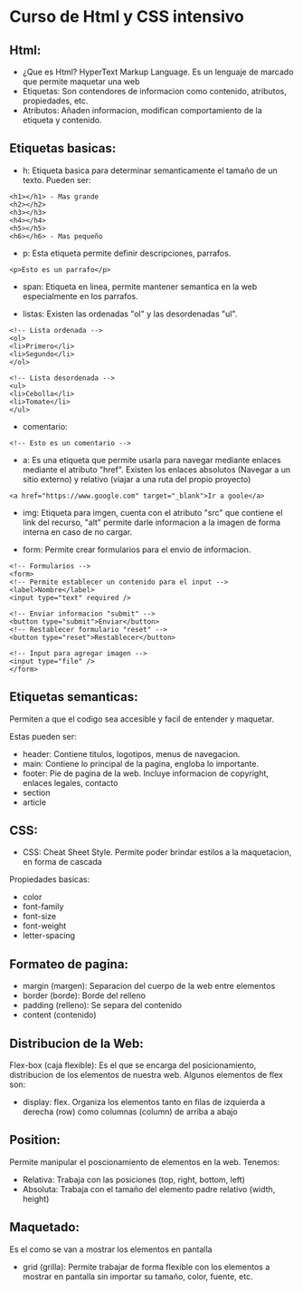 # Curso de Html y CSS intensivo

## Html:

- ¿Que es Html? HyperText Markup Language. Es un lenguaje de marcado que permite maquetar una web
- Etiquetas: Son contendores de informacion como contenido, atributos, propiedades, etc.
- Atributos: Añaden informacion, modifican comportamiento de la etiqueta y contenido.

## Etiquetas basicas:

- h: Etiqueta basica para determinar semanticamente el tamaño de un texto.
  Pueden ser:

```
<h1></h1> - Mas grande
<h2></h2>
<h3></h3>
<h4></h4>
<h5></h5>
<h6></h6> - Mas pequeño
```

- p: Esta etiqueta permite definir descripciones, parrafos.

```
<p>Esto es un parrafo</p>
```

- span: Etiqueta en linea, permite mantener semantica en la web especialmente en los parrafos.

- listas: Existen las ordenadas "ol" y las desordenadas "ul".

```
<!-- Lista ordenada -->
<ol>
<li>Primero</li>
<li>Segundo</li>
</ol>

<!-- Lista desordenada -->
<ul>
<li>Cebolla</li>
<li>Tomate</li>
</ul>
```

- comentario:

```
<!-- Esto es un comentario -->
```

- a: Es una etiqueta que permite usarla para navegar mediante enlaces mediante el atributo "href".
  Existen los enlaces absolutos (Navegar a un sitio externo) y relativo (viajar a una ruta del propio proyecto)

```
<a href="https://www.google.com" target="_blank">Ir a goole</a>
```

- img: Etiqueta para imgen, cuenta con el atributo "src" que contiene el link del recurso, "alt" permite
  darle informacion a la imagen de forma interna en caso de no cargar.

- form: Permite crear formularios para el envio de informacion.

```
<!-- Formularios -->
<form>
<!-- Permite establecer un contenido para el input -->
<label>Nombre</label>
<input type="text" required />

<!-- Enviar informacion "submit" -->
<button type="submit">Enviar</button>
<!-- Restablecer formulario "reset" -->
<button type="reset">Restablecer</button>

<!-- Input para agregar imagen -->
<input type="file" />
</form>
```

## Etiquetas semanticas:

Permiten a que el codigo sea accesible y facil de entender y maquetar.

Estas pueden ser:

- header: Contiene titulos, logotipos, menus de navegacion.
- main: Contiene lo principal de la pagina, engloba lo importante.
- footer: Pie de pagina de la web. Incluye informacion de copyright, enlaces legales, contacto
- section
- article

## CSS:

- CSS: Cheat Sheet Style. Permite poder brindar estilos a la maquetacion, en forma de cascada

Propiedades basicas:

- color
- font-family
- font-size
- font-weight
- letter-spacing

## Formateo de pagina:

- margin (margen): Separacion del cuerpo de la web entre elementos
- border (borde): Borde del relleno
- padding (relleno): Se separa del contenido
- content (contenido)

## Distribucion de la Web:

Flex-box (caja flexible): Es el que se encarga del posicionamiento, distribucion de los elementos de nuestra web.
Algunos elementos de flex son:

- display: flex. Organiza los elementos tanto en filas de izquierda a derecha (row) como columnas (column) de arriba a abajo

## Position:

Permite manipular el poscionamiento de elementos en la web.
Tenemos:

- Relativa: Trabaja con las posiciones (top, right, bottom, left)
- Absoluta: Trabaja con el tamaño del elemento padre relativo (width, height)

## Maquetado:

Es el como se van a mostrar los elementos en pantalla

- grid (grilla): Permite trabajar de forma flexible con los elementos a mostrar en pantalla sin importar su tamaño, color, fuente, etc.